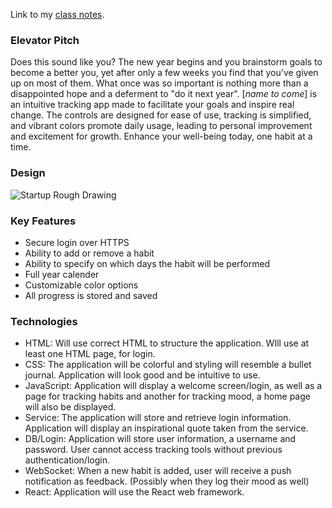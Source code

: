 Link to my [class notes](https://github.com/kamea99/startup/blob/main/notes.md).

### Elevator Pitch

Does this sound like you? The new year begins and you brainstorm goals to become a better you, yet after only a few weeks you find that you've given up on most of them. What once was so important is nothing more than a disappointed hope and a deferment to "do it next year". [*name to come*] is an intuitive tracking app made to facilitate your goals and inspire real change. The controls are designed for ease of use, tracking is simplified, and vibrant colors promote daily usage, leading to personal improvement and excitement for growth. Enhance your well-being today, one habit at a time. 

### Design

![Startup Rough Drawing](https://github.com/kamea99/startup/assets/135865953/dc3206f2-fb95-4fec-811d-b436136dd490)

### Key Features

- Secure login over HTTPS
- Ability to add or remove a habit
- Ability to specify on which days the habit will be performed
- Full year calender
- Customizable color options
- All progress is stored and saved

### Technologies

- HTML: Will use correct HTML to structure the application. WIll use at least one HTML page, for login.
- CSS: The application will be colorful and styling will resemble a bullet journal. Application will look good and be intuitive to use.
- JavaScript: Application will display a welcome screen/login, as well as a page for tracking habits and another for tracking mood, a home page will also be displayed. 
- Service: The application will store and retrieve login information. Application will display an inspirational quote taken from the service.
- DB/Login: Application will store user information, a username and password. User cannot access tracking tools without previous authentication/login.
- WebSocket: When a new habit is added, user will receive a push notification as feedback. (Possibly when they log their mood as well)
- React: Application will use the React web framework.
